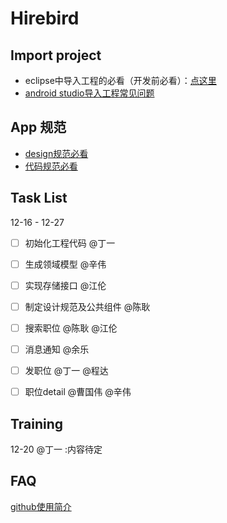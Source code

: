 # Hirebird

## Import project

* eclipse中导入工程的必看（开发前必看）：[点这里](https://github.com/m1688/Hirebird/wiki/%E5%AF%BC%E5%85%A5%E5%B7%A5%E7%A8%8B%E5%88%B0ADT%E7%9A%84%E6%AD%A5%E9%AA%A4%EF%BC%88%E5%BF%85%E7%9C%8B%EF%BC%89)
* [android studio导入工程常见问题](https://github.com/m1688/Hirebird/wiki/Android-studio-%E6%96%B0%E6%89%8B%E8%A7%A3%E5%9D%91)


## App 规范

* [design规范必看](https://github.com/m1688/app-design/)
* [代码规范必看](https://github.com/m1688/Hirebird/wiki/%E5%91%BD%E5%90%8D%E7%BA%A6%E5%AE%9A)

## Task List

12-16 - 12-27
 - [ ] 初始化工程代码 @丁一
 - [ ] 生成领域模型 @辛伟
 - [ ] 实现存储接口 @江伦 
 - [ ] 制定设计规范及公共组件 @陈耿
 - [ ] 搜索职位 @陈耿 @江伦
 - [ ] 消息通知 @余乐
 - [ ] 发职位 @丁一 @程达
 - [ ] 职位detail @曹国伟 @辛伟


## Training

12-20  @丁一 :内容待定

## FAQ

[github使用简介](https://github.com/m1688/android-practice/wiki/%E5%A6%82%E4%BD%95%E4%BD%BF%E7%94%A8GITHUB%E5%BC%80%E5%8F%91)
